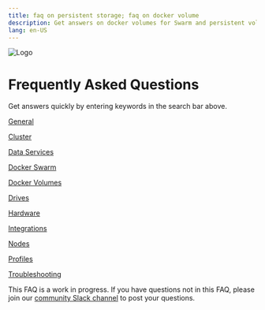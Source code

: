 ```yaml
---
title: faq on persistent storage; faq on docker volume
description: Get answers on docker volumes for Swarm and persistent volumes for Kubernetes
lang: en-US
---
```


![Logo](https://i.imgur.com/FfIj2NA.png)

# Frequently Asked Questions

Get answers quickly by entering keywords in the search bar above.  

[General](/general.md)

[Cluster](/cluster.md)

[Data Services](/data-services.md)

[Docker Swarm](/docker-swarm.md)

[Docker Volumes](/docker-volumes.md)

[Drives](/drives.md)

[Hardware](/hardware.md)

[Integrations](/integrations.md)

[Nodes](/nodes.md)

[Profiles](/profiles.md)

[Troubleshooting](/troubleshooting.md)

This FAQ is a work in progress. If you have questions not in this FAQ, please join our [community Slack channel](http://storidge.com/join-cio-slack/) to post your questions.
